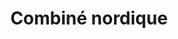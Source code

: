 ---
layout: layout_generic
language: fr
season: winter
type: B2B
menu: seminaire
topnav_color_text: 
title: Combiné nordique
permalink: "/fr/seminaires-hiver/activites/combine-nordique"
meta-title: Combiné nordique
meta-description: Des épreuves nordiques adaptées à vos envies (par équipes)
image01_href: https://res.cloudinary.com/deddrj0yb/image/upload/v1652714160/website/Seminaires/hiver/IMG_3937.jpg
image01_alt: Epreuves de combiné nordique lors d'un challenge nordique en séminaire d'entreprise
redirection_from:
price: 75
headline: Des épreuves nordiques adaptées à vos envies (par équipes)
page_sections:
- template: 2colTitreTxt
  title: Combiné nordique
  content: |-
    Des épreuves nordiques adaptées à vos envies (par équipes)
- template: heroImageFull
  image_href: https://res.cloudinary.com/deddrj0yb/image/upload/v1652714160/website/Seminaires/hiver/IMG_3937.jpg
  gradient: non
  headline:
    title: Tir à la<br> carabine<br> en bois
    color: white
  Button1:
    title: Devis à partir de 75€
    link: /fr/seminaire-devis/
  button_2_more: false
---